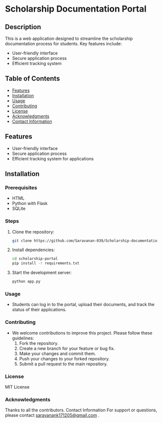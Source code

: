 # Scholarship Documentation Portal

## Description
This is a web application designed to streamline the scholarship documentation process for students. Key features include:
- User-friendly interface
- Secure application process
- Efficient tracking system

## Table of Contents
- [Features](#features)
- [Installation](#installation)
- [Usage](#usage)
- [Contributing](#contributing)
- [License](#license)
- [Acknowledgments](#acknowledgments)
- [Contact Information](#contact-information)

## Features
- User-friendly interface
- Secure application process
- Efficient tracking system for applications

## Installation

### Prerequisites
- HTML
- Python with Flask
- SQLite

### Steps
1. Clone the repository:
   ```bash
   git clone https://github.com/Saravanan-039/Scholarship-documentation-portal
   ```
2. Install dependencies:
    ```bash
   cd scholarship-portal
   pip install -r requirements.txt
    ```
3. Start the development server:
    ```bash
   python app.py
     ```
### Usage
- Students can log in to the portal, upload their documents, and track the status of their applications.

### Contributing
- We welcome contributions to improve this project. Please follow these guidelines:
   1. Fork the repository.
   2. Create a new branch for your feature or bug fix.
   3. Make your changes and commit them.
   4. Push your changes to your forked repository.
   5. Submit a pull request to the main repository.

### License
MIT License

### Acknowledgments
Thanks to all the contributors.
Contact Information
For support or questions, please contact saravanank171205@gmail.com .
